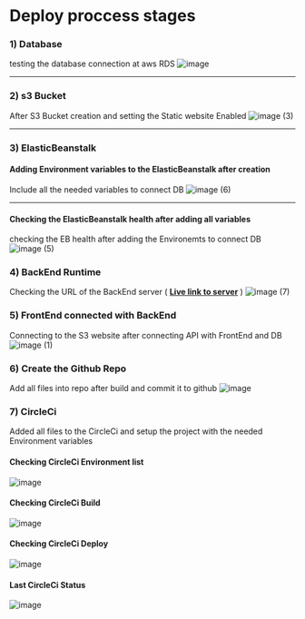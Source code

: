 # Deploy proccess stages

### 1) Database
testing the database connection at aws RDS
![image](https://user-images.githubusercontent.com/106440455/186283487-7cf6aaf9-042f-4935-98f6-a96c973bb3a7.png)

----

### 2) s3 Bucket
After S3 Bucket creation and setting the Static website Enabled
![image (3)](https://user-images.githubusercontent.com/106440455/186283650-78e31e38-1479-4899-8c97-38d95afe7933.png)

----

### 3) ElasticBeanstalk
#### Adding Environment variables to the ElasticBeanstalk after creation
Include all the needed variables to connect DB
![image (6)](https://user-images.githubusercontent.com/106440455/186283826-94e640d0-9041-4aec-87dc-c106622e0299.png)

----

#### Checking the ElasticBeanstalk health after adding all variables
checking the EB health after adding the Environemts to connect DB
![image (5)](https://user-images.githubusercontent.com/106440455/186283949-e05ff9cc-e1a5-46cc-a467-e8c038597bd3.png)

### 4) BackEnd Runtime
Checking the URL of the BackEnd server ( **[Live link to server](http://udagram-api-dev.eba-yuhybq3f.us-east-1.elasticbeanstalk.com/)** )
![image (7)](https://user-images.githubusercontent.com/106440455/186284123-4fde7362-aa4c-4c15-b054-ae19a7609548.png)

### 5) FrontEnd connected with BackEnd
Connecting to the S3 website after connecting API with FrontEnd and DB
![image (1)](https://user-images.githubusercontent.com/106440455/186284290-5934a741-b0eb-42f6-8832-403f111035bd.png)

### 6) Create the Github Repo
Add all files into repo after build and commit it to github 
![image](https://user-images.githubusercontent.com/106440455/186284414-741ef7d1-2b18-4d59-8708-215363bfa6f7.png)


### 7) CircleCi
Added all files to the CircleCi and setup the project with the needed Environment variables
#### Checking CircleCi Environment list
![image](https://user-images.githubusercontent.com/106440455/186418698-8e2687f1-5f24-4f9c-87c4-427b99c81abb.png)

#### Checking CircleCi Build
![image](https://user-images.githubusercontent.com/106440455/186284730-bdde5412-979f-4c04-88c0-52be1adeae97.png)

#### Checking CircleCi Deploy
![image](https://user-images.githubusercontent.com/106440455/186284748-ab5b6c80-7330-4fee-8419-7d88e186ec38.png)

#### Last CircleCi Status
![image](https://user-images.githubusercontent.com/106440455/186284765-fc86c104-758a-4070-a04a-cc8ba3fbb368.png)
